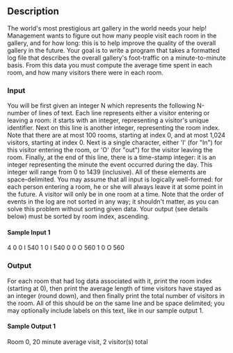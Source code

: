 ## Description
The world's most prestigious art gallery in the world needs your help! Management wants to figure out how many people visit each room in the gallery, and for how long: this is to help improve the quality of the overall gallery in the future.
Your goal is to write a program that takes a formatted log file that describes the overall gallery's foot-traffic on a minute-to-minute basis. From this data you must compute the average time spent in each room, and how many visitors there were in each room.

### Input
You will be first given an integer N which represents the following N-number of lines of text. Each line represents either a visitor entering or leaving a room: it starts with an integer, representing a visitor's unique identifier. Next on this line is another integer, representing the room index. Note that there are at most 100 rooms, starting at index 0, and at most 1,024 visitors, starting at index 0. Next is a single character, either 'I' (for "In") for this visitor entering the room, or 'O' (for "out") for the visitor leaving the room. Finally, at the end of this line, there is a time-stamp integer: it is an integer representing the minute the event occurred during the day. This integer will range from 0 to 1439 (inclusive). All of these elements are space-delimited.
You may assume that all input is logically well-formed: for each person entering a room, he or she will always leave it at some point in the future. A visitor will only be in one room at a time.
Note that the order of events in the log are not sorted in any way; it shouldn't matter, as you can solve this problem without sorting given data. Your output (see details below) must be sorted by room index, ascending.


#### Sample Input 1
4
0 0 I 540
1 0 I 540
0 0 O 560
1 0 O 560

### Output
For each room that had log data associated with it, print the room index (starting at 0), then print the average length of time visitors have stayed as an integer (round down), and then finally print the total number of visitors in the room. All of this should be on the same line and be space delimited; you may optionally include labels on this text, like in our sample output 1.

#### Sample Output 1
Room 0, 20 minute average visit, 2 visitor(s) total